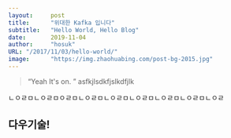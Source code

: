 ```yaml
---
layout:     post 
title:      "위대한 Kafka 입니다"
subtitle:   "Hello World, Hello Blog"
date:       2019-11-04
author:     "hosuk"
URL: "/2017/11/03/hello-world/"
image:      "https://img.zhaohuabing.com/post-bg-2015.jpg"
---
```


> “Yeah It's on. ”  asfkjlsdkfjslkdfjlk


ㄴㅇㄹㅁㄴㅇㄹㅁㅇㄹㅁㄴㅇㄹㅁㄴㅇㄹㅁㄴㅇㄹㅁㄴㅇㄹㅁㄴㅇㄹㅁㄴㅇㄹ


## 다우기술!
